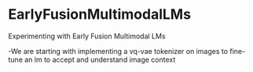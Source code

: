 # EarlyFusionMultimodalLMs
Experimenting with Early Fusion Multimodal LMs

-We are starting with implementing a vq-vae tokenizer on images to fine-tune an lm to accept and understand image context
